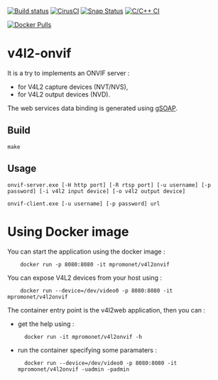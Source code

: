 [![Build status](https://travis-ci.org/mpromonet/v4l2onvif.png)](https://travis-ci.org/mpromonet/v4l2onvif)
[![CirusCI](https://api.cirrus-ci.com/github/mpromonet/v4l2onvif.svg)](https://cirrus-ci.com/github/mpromonet/v4l2onvif)
[![Snap Status](https://build.snapcraft.io/badge/mpromonet/v4l2onvif.svg)](https://build.snapcraft.io/user/mpromonet/v4l2onvif)
[![C/C++ CI](https://github.com/mpromonet/v4l2onvif/workflows/C/C++%20CI/badge.svg)](https://github.com/mpromonet/v4l2onvif/actions)

[![Docker Pulls](https://img.shields.io/docker/pulls/mpromonet/v4l2onvif.svg)](https://hub.docker.com/r/mpromonet/v4l2onvif/)

# v4l2-onvif

   It is a try to implements an ONVIF server :
   
   * for V4L2 capture devices (NVT/NVS),
   * for V4L2 output devices (NVD).
   
   The web services data binding is generated using [gSOAP](http://www.genivia.com/).

## Build

    make 

## Usage

    onvif-server.exe [-H http port] [-R rtsp port] [-u username] [-p password] [-i v4l2 input device] [-o v4l2 output device]

    onvif-client.exe [-u username] [-p password] url


Using Docker image
===============
You can start the application using the docker image :

        docker run -p 8080:8080 -it mpromonet/v4l2onvif

You can expose V4L2 devices from your host using :

        docker run --device=/dev/video0 -p 8080:8080 -it mpromonet/v4l2onvif

The container entry point is the v4l2web application, then you can :

* get the help using :

        docker run -it mpromonet/v4l2onvif -h

* run the container specifying some paramaters :

        docker run --device=/dev/video0 -p 8080:8080 -it mpromonet/v4l2onvif -uadmin -padmin 
